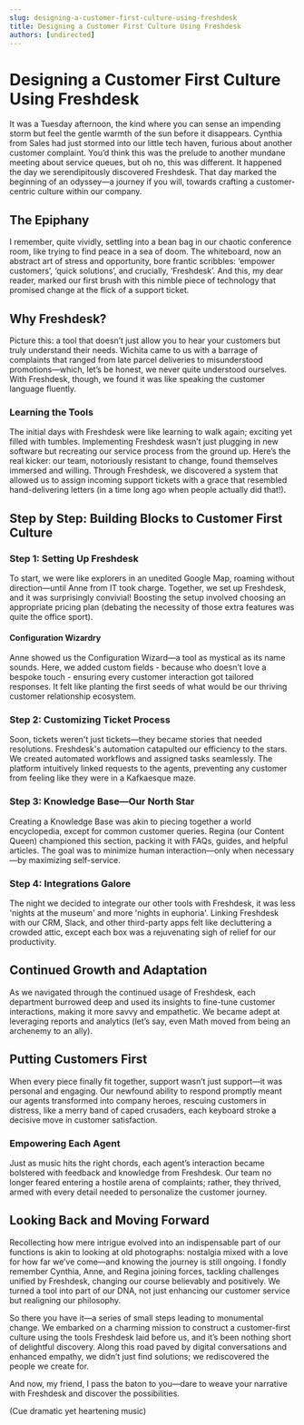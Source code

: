 ```yaml
---
slug: designing-a-customer-first-culture-using-freshdesk
title: Designing a Customer First Culture Using Freshdesk
authors: [undirected]
---
```



# Designing a Customer First Culture Using Freshdesk

It was a Tuesday afternoon, the kind where you can sense an impending storm but feel the gentle warmth of the sun before it disappears. Cynthia from Sales had just stormed into our little tech haven, furious about another customer complaint. You’d think this was the prelude to another mundane meeting about service queues, but oh no, this was different. It happened the day we serendipitously discovered Freshdesk. That day marked the beginning of an odyssey—a journey if you will, towards crafting a customer-centric culture within our company.

## The Epiphany

I remember, quite vividly, settling into a bean bag in our chaotic conference room, like trying to find peace in a sea of doom. The whiteboard, now an abstract art of stress and opportunity, bore frantic scribbles: ‘empower customers’, ‘quick solutions’, and crucially, ‘Freshdesk’. And this, my dear reader, marked our first brush with this nimble piece of technology that promised change at the flick of a support ticket.

## Why Freshdesk?

Picture this: a tool that doesn’t just allow you to hear your customers but truly understand their needs. Wichita came to us with a barrage of complaints that ranged from late parcel deliveries to misunderstood promotions—which, let’s be honest, we never quite understood ourselves. With Freshdesk, though, we found it was like speaking the customer language fluently. 

### Learning the Tools

The initial days with Freshdesk were like learning to walk again; exciting yet filled with tumbles. Implementing Freshdesk wasn’t just plugging in new software but recreating our service process from the ground up. Here’s the real kicker: our team, notoriously resistant to change, found themselves immersed and willing. Through Freshdesk, we discovered a system that allowed us to assign incoming support tickets with a grace that resembled hand-delivering letters (in a time long ago when people actually did that!).

## Step by Step: Building Blocks to Customer First Culture

### Step 1: Setting Up Freshdesk

To start, we were like explorers in an unedited Google Map, roaming without direction—until Anne from IT took charge. Together, we set up Freshdesk, and it was surprisingly convivial! Boosting the setup involved choosing an appropriate pricing plan (debating the necessity of those extra features was quite the office sport). 

#### Configuration Wizardry

Anne showed us the Configuration Wizard—a tool as mystical as its name sounds. Here, we added custom fields - because who doesn’t love a bespoke touch - ensuring every customer interaction got tailored responses. It felt like planting the first seeds of what would be our thriving customer relationship ecosystem.

### Step 2: Customizing Ticket Process

Soon, tickets weren't just tickets—they became stories that needed resolutions. Freshdesk's automation catapulted our efficiency to the stars. We created automated workflows and assigned tasks seamlessly. The platform intuitively linked requests to the agents, preventing any customer from feeling like they were in a Kafkaesque maze.

### Step 3: Knowledge Base—Our North Star

Creating a Knowledge Base was akin to piecing together a world encyclopedia, except for common customer queries. Regina (our Content Queen) championed this section, packing it with FAQs, guides, and helpful articles. The goal was to minimize human interaction—only when necessary—by maximizing self-service.

### Step 4: Integrations Galore

The night we decided to integrate our other tools with Freshdesk, it was less 'nights at the museum' and more 'nights in euphoria'. Linking Freshdesk with our CRM, Slack, and other third-party apps felt like decluttering a crowded attic, except each box was a rejuvenating sigh of relief for our productivity.

## Continued Growth and Adaptation

As we navigated through the continued usage of Freshdesk, each department burrowed deep and used its insights to fine-tune customer interactions, making it more savvy and empathetic. We became adept at leveraging reports and analytics (let’s say, even Math moved from being an archenemy to an ally).

## Putting Customers First

When every piece finally fit together, support wasn’t just support—it was personal and engaging. Our newfound ability to respond promptly meant our agents transformed into company heroes, rescuing customers in distress, like a merry band of caped crusaders, each keyboard stroke a decisive move in customer satisfaction.

### Empowering Each Agent

Just as music hits the right chords, each agent’s interaction became bolstered with feedback and knowledge from Freshdesk. Our team no longer feared entering a hostile arena of complaints; rather, they thrived, armed with every detail needed to personalize the customer journey. 

## Looking Back and Moving Forward

Recollecting how mere intrigue evolved into an indispensable part of our functions is akin to looking at old photographs: nostalgia mixed with a love for how far we’ve come—and knowing the journey is still ongoing. I fondly remember Cynthia, Anne, and Regina joining forces, tackling challenges unified by Freshdesk, changing our course believably and positively. We turned a tool into part of our DNA, not just enhancing our customer service but realigning our philosophy.

So there you have it—a series of small steps leading to monumental change. We embarked on a charming mission to construct a customer-first culture using the tools Freshdesk laid before us, and it’s been nothing short of delightful discovery. Along this road paved by digital conversations and enhanced empathy, we didn’t just find solutions; we rediscovered the people we create for.

And now, my friend, I pass the baton to you—dare to weave your narrative with Freshdesk and discover the possibilities.

(Cue dramatic yet heartening music)